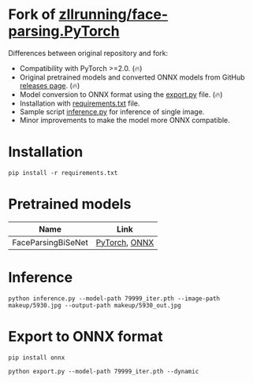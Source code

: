# Fork of [zllrunning/face-parsing.PyTorch](https://github.com/zllrunning/face-parsing.PyTorch)

Differences between original repository and fork:

* Compatibility with PyTorch >=2.0. (🔥)
* Original pretrained models and converted ONNX models from GitHub [releases page](https://github.com/clibdev/face-parsing.PyTorch/releases). (🔥)
* Model conversion to ONNX format using the [export.py](export.py) file. (🔥)
* Installation with [requirements.txt](requirements.txt) file.
* Sample script [inference.py](inference.py) for inference of single image.
* Minor improvements to make the model more ONNX compatible.

# Installation

```shell
pip install -r requirements.txt
```

# Pretrained models

| Name               | Link                                                                                                                                                                                                 |
|--------------------|------------------------------------------------------------------------------------------------------------------------------------------------------------------------------------------------------|
| FaceParsingBiSeNet | [PyTorch](https://github.com/clibdev/face-parsing.PyTorch/releases/latest/download/79999_iter.pth), [ONNX](https://github.com/clibdev/face-parsing.PyTorch/releases/latest/download/79999_iter.onnx) |

# Inference

```shell
python inference.py --model-path 79999_iter.pth --image-path makeup/5930.jpg --output-path makeup/5930_out.jpg
```

# Export to ONNX format

```shell
pip install onnx
```
```shell
python export.py --model-path 79999_iter.pth --dynamic
```
